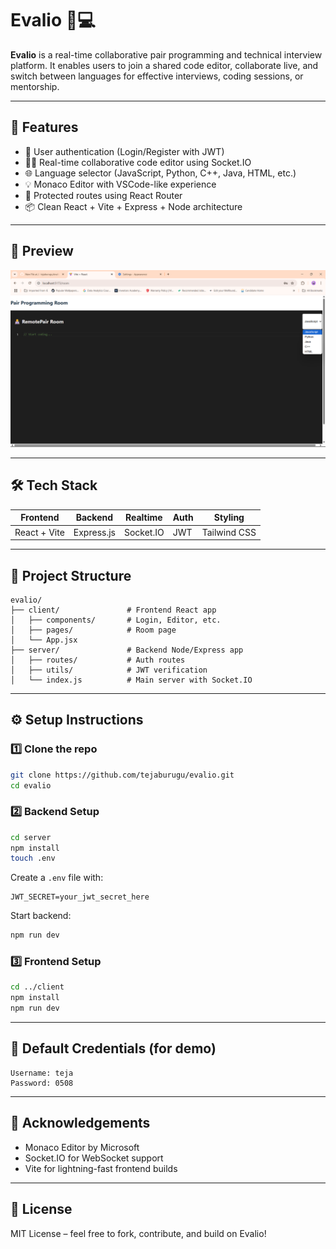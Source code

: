 # Evalio 🧠💻

**Evalio** is a real-time collaborative pair programming and technical interview platform. It enables users to join a shared code editor, collaborate live, and switch between languages for effective interviews, coding sessions, or mentorship.

---

## 🚀 Features

- 🔐 User authentication (Login/Register with JWT)
- 🧑‍💻 Real-time collaborative code editor using Socket.IO
- 🌐 Language selector (JavaScript, Python, C++, Java, HTML, etc.)
- 💡 Monaco Editor with VSCode-like experience
- 🎯 Protected routes using React Router
- 📦 Clean React + Vite + Express + Node architecture

---

## 📸 Preview

![Evalio Screenshot](https://github.com/tejaburugu/evalio/blob/main/assets/Screenshot.png) <!-- Replace with a real screenshot later -->

---

## 🛠️ Tech Stack

| Frontend      | Backend     | Realtime      | Auth       | Styling      |
|---------------|-------------|---------------|------------|--------------|
| React + Vite  | Express.js  | Socket.IO     | JWT        | Tailwind CSS |

---

## 📁 Project Structure

```
evalio/
├── client/               # Frontend React app
│   ├── components/       # Login, Editor, etc.
│   ├── pages/            # Room page
│   └── App.jsx
├── server/               # Backend Node/Express app
│   ├── routes/           # Auth routes
│   ├── utils/            # JWT verification
│   └── index.js          # Main server with Socket.IO
```

---

## ⚙️ Setup Instructions

### 1️⃣ Clone the repo

```bash
git clone https://github.com/tejaburugu/evalio.git
cd evalio
```

### 2️⃣ Backend Setup

```bash
cd server
npm install
touch .env
```

Create a `.env` file with:

```
JWT_SECRET=your_jwt_secret_here
```

Start backend:

```bash
npm run dev
```

### 3️⃣ Frontend Setup

```bash
cd ../client
npm install
npm run dev
```

---

## 🔐 Default Credentials (for demo)

```
Username: teja
Password: 0508
```

---

## 🙌 Acknowledgements

- Monaco Editor by Microsoft
- Socket.IO for WebSocket support
- Vite for lightning-fast frontend builds

---

## 📄 License

MIT License – feel free to fork, contribute, and build on Evalio!

